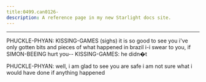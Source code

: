 ```yaml
---
title:0499.can0126-
description: A reference page in my new Starlight docs site.
---
```

----- 
PHUCKLE-PHYAN: KISSING-GAMES
 (sighs) it is so good to see you
 i've only gotten bits and 
pieces of what happened in brazil
 i-i swear to you, if SIMON-BEEING hurt you-- 
KISSING-GAMES: he didn�t
 
PHUCKLE-PHYAN: well, i am glad to see you are safe
 i am not sure what i would have done 
if anything happened
 
